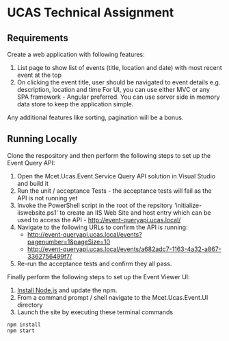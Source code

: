 # UCAS Technical Assignment

## Requirements
Create a web application with following features:

1. List page to show list of events (title, location and date) with most recent event at the top
1. On clicking the event title, user should be navigated to event details e.g. description, location and time
For UI, you can use either MVC or any SPA framework - Angular preferred. You can use server side in memory data store to keep the application simple.
 
Any additional features like sorting, pagination will be a bonus.

## Running Locally
Clone the respository and then perform the following steps to set up the Event Query API:

1. Open the Mcet.Ucas.Event.Service Query API solution in Visual Studio and build it
1. Run the unit / acceptance Tests - the acceptance tests will fail as the API is not running yet 
1. Invoke the PowerShell script in the root of the repsitory 'initialize-iiswebsite.ps1' to create an IIS Web Site and host entry which can be used to access the API - http://event-queryapi.ucas.local/
1. Navigate to the following URLs to confirm the API is running:
   - http://event-queryapi.ucas.local/events?pagenumber=1&pageSize=10
   - http://event-queryapi.ucas.local/events/a682adc7-1163-4a32-a867-3362756499f7/
1. Re-run the acceptance tests and confirm they all pass.

Finally perform the following steps to set up the Event Viewer UI:

1. [Install Node.js](https://docs.npmjs.com/getting-started/installing-node) and update the npm.
1. From a command prompt / shell navigate to the Mcet.Ucas.Event.UI directory
1. Launch the site by executing these terminal commands  
```
npm install
npm start
```
